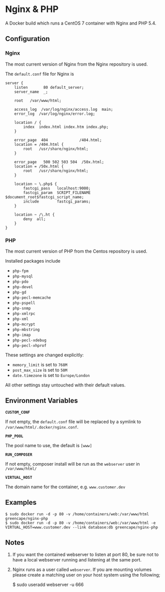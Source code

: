 # Nginx & PHP

A Docker build which runs a CentOS 7 container with Nginx and PHP 5.4.

## Configuration

### Nginx

The most current version of Nginx from the Nginx repository is used.

The `default.conf` file for Nginx is
 
    server {
        listen       80 default_server;
        server_name  _;
    
        root   /var/www/html;
    
        access_log  /var/log/nginx/access.log  main;
        error_log  /var/log/nginx/error.log;
    
        location / {
            index  index.html index.htm index.php;
        }
    
        error_page  404              /404.html;
        location = /404.html {
            root   /usr/share/nginx/html;
        }
    
        error_page   500 502 503 504  /50x.html;
        location = /50x.html {
            root   /usr/share/nginx/html;
        }
    
        location ~ \.php$ {
            fastcgi_pass   localhost:9000;
            fastcgi_param  SCRIPT_FILENAME  $document_root$fastcgi_script_name;
            include        fastcgi_params;
        }
    
        location ~ /\.ht {
            deny  all;
        }
    }

### PHP

The most current version of PHP from the Centos repository is used.

Installed packages include

  - `php-fpm`
  - `php-mysql`
  - `php-pdo`
  - `php-devel`
  - `php-gd`
  - `php-pecl-memcache`
  - `php-pspell`
  - `php-snmp`
  - `php-xmlrpc`
  - `php-xml`
  - `php-mcrypt`
  - `php-mbstring`
  - `php-imap`
  - `php-pecl-xdebug`
  - `php-pecl-xhprof`

These settings are changed explicitly:

  - `memory_limit` is set to `768M`
  - `post_max_size` is set to `50M`
  - `date.timezone` is set to `Europe/London`

All other settings stay untouched with their default values.

## Environment Variables

**`CUSTOM_CONF`**

If not empty, the `default.conf` file will be replaced by a symlink to `/var/www/html/.docker/nginx.conf`.

**`PHP_POOL`**

The pool name to use, the default is `[www]`

**`RUN_COMPOSER`**

If not empty, composer install will be run as the `webserver` user in `/var/www/html/`

**`VIRTUAL_HOST`**

The domain name for the container, e.g. `www.customer.dev`

## Examples

    $ sudo docker run -d -p 80 -v /home/containers/web:/var/www/html greencape/nginx-php
    $ sudo docker run -d -p 80 -v /home/containers/web:/var/www/html -e VIRTUAL_HOST=www.customer.dev --link database:db greencape/nginx-php

## Notes

  1. If you want the contained webserver to listen at port 80, be sure not to have a local webserver running and listening at the same port.

  2. Nginx runs as a user called `webserver`. If you are mounting volumes please create a matching user on your host system using the following;

        $ sudo useradd webserver -u 666
